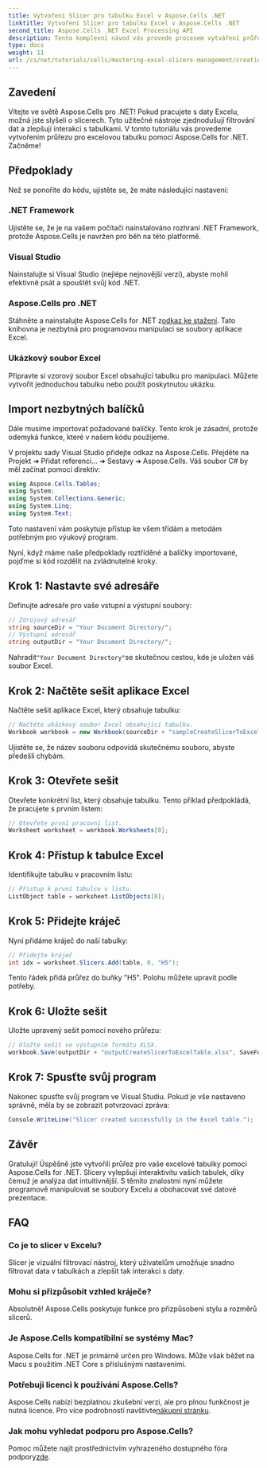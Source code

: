 ```yaml
---
title: Vytvoření Slicer pro tabulku Excel v Aspose.Cells .NET
linktitle: Vytvoření Slicer pro tabulku Excel v Aspose.Cells .NET
second_title: Aspose.Cells .NET Excel Processing API
description: Tento komplexní návod vás provede procesem vytváření průřezů pro tabulky aplikace Excel pomocí Aspose.Cells pro .NET. Naučte se, jak nastavit prostředí, načíst sešit aplikace Excel a přidat interaktivní průřezy, abyste vylepšili své možnosti analýzy dat.
type: docs
weight: 11
url: /cs/net/tutorials/cells/mastering-excel-slicers-management/creating-slicer-for-excel-table/
---
```

## Zavedení

Vítejte ve světě Aspose.Cells pro .NET! Pokud pracujete s daty Excelu, možná jste slyšeli o slicerech. Tyto užitečné nástroje zjednodušují filtrování dat a zlepšují interakci s tabulkami. V tomto tutoriálu vás provedeme vytvořením průřezu pro excelovou tabulku pomocí Aspose.Cells for .NET. Začněme!

## Předpoklady

Než se ponoříte do kódu, ujistěte se, že máte následující nastavení:

### .NET Framework
Ujistěte se, že je na vašem počítači nainstalováno rozhraní .NET Framework, protože Aspose.Cells je navržen pro běh na této platformě.

### Visual Studio
Nainstalujte si Visual Studio (nejlépe nejnovější verzi), abyste mohli efektivně psát a spouštět svůj kód .NET.

### Aspose.Cells pro .NET
 Stáhněte a nainstalujte Aspose.Cells for .NET z[odkaz ke stažení](https://releases.aspose.com/cells/net/). Tato knihovna je nezbytná pro programovou manipulaci se soubory aplikace Excel.

### Ukázkový soubor Excel
Připravte si vzorový soubor Excel obsahující tabulku pro manipulaci. Můžete vytvořit jednoduchou tabulku nebo použít poskytnutou ukázku.

## Import nezbytných balíčků

Dále musíme importovat požadované balíčky. Tento krok je zásadní, protože odemyká funkce, které v našem kódu použijeme.

V projektu sady Visual Studio přidejte odkaz na Aspose.Cells. Přejděte na Projekt ➔ Přidat referenci... ➔ Sestavy ➔ Aspose.Cells. Váš soubor C# by měl začínat pomocí direktiv:

```csharp
using Aspose.Cells.Tables;
using System;
using System.Collections.Generic;
using System.Linq;
using System.Text;
```

Toto nastavení vám poskytuje přístup ke všem třídám a metodám potřebným pro výukový program.

Nyní, když máme naše předpoklady roztříděné a balíčky importované, pojďme si kód rozdělit na zvládnutelné kroky.

## Krok 1: Nastavte své adresáře

Definujte adresáře pro vaše vstupní a výstupní soubory:

```csharp
// Zdrojový adresář
string sourceDir = "Your Document Directory/";
// Výstupní adresář
string outputDir = "Your Document Directory/";
```

 Nahradit`"Your Document Directory"`se skutečnou cestou, kde je uložen váš soubor Excel.

## Krok 2: Načtěte sešit aplikace Excel

Načtěte sešit aplikace Excel, který obsahuje tabulku:

```csharp
// Načtěte ukázkový soubor Excel obsahující tabulku.
Workbook workbook = new Workbook(sourceDir + "sampleCreateSlicerToExcelTable.xlsx");
```

Ujistěte se, že název souboru odpovídá skutečnému souboru, abyste předešli chybám.

## Krok 3: Otevřete sešit

Otevřete konkrétní list, který obsahuje tabulku. Tento příklad předpokládá, že pracujete s prvním listem:

```csharp
// Otevřete první pracovní list.
Worksheet worksheet = workbook.Worksheets[0];
```

## Krok 4: Přístup k tabulce Excel

Identifikujte tabulku v pracovním listu:

```csharp
// Přístup k první tabulce v listu.
ListObject table = worksheet.ListObjects[0];
```

## Krok 5: Přidejte kráječ

Nyní přidáme kráječ do naší tabulky:

```csharp
// Přidejte kráječ
int idx = worksheet.Slicers.Add(table, 0, "H5");
```

Tento řádek přidá průřez do buňky "H5". Polohu můžete upravit podle potřeby.

## Krok 6: Uložte sešit

Uložte upravený sešit pomocí nového průřezu:

```csharp
// Uložte sešit ve výstupním formátu XLSX.
workbook.Save(outputDir + "outputCreateSlicerToExcelTable.xlsx", SaveFormat.Xlsx);
```

## Krok 7: Spusťte svůj program

Nakonec spusťte svůj program ve Visual Studiu. Pokud je vše nastaveno správně, měla by se zobrazit potvrzovací zpráva:

```csharp
Console.WriteLine("Slicer created successfully in the Excel table.");
```

## Závěr

Gratuluji! Úspěšně jste vytvořili průřez pro vaše excelové tabulky pomocí Aspose.Cells for .NET. Slicery vylepšují interaktivitu vašich tabulek, díky čemuž je analýza dat intuitivnější. S těmito znalostmi nyní můžete programově manipulovat se soubory Excelu a obohacovat své datové prezentace.

## FAQ

### Co je to slicer v Excelu?
Slicer je vizuální filtrovací nástroj, který uživatelům umožňuje snadno filtrovat data v tabulkách a zlepšit tak interakci s daty.

### Mohu si přizpůsobit vzhled kráječe?
Absolutně! Aspose.Cells poskytuje funkce pro přizpůsobení stylu a rozměrů slicerů.

### Je Aspose.Cells kompatibilní se systémy Mac?
Aspose.Cells for .NET je primárně určen pro Windows. Může však běžet na Macu s použitím .NET Core s příslušnými nastaveními.

### Potřebuji licenci k používání Aspose.Cells?
 Aspose.Cells nabízí bezplatnou zkušební verzi, ale pro plnou funkčnost je nutná licence. Pro více podrobností navštivte[nákupní stránku](https://purchase.aspose.com/buy).

### Jak mohu vyhledat podporu pro Aspose.Cells?
 Pomoc můžete najít prostřednictvím vyhrazeného dostupného fóra podpory[zde](https://forum.aspose.com/c/cells/9).